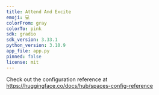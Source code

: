 ```yaml
---
title: Attend And Excite
emoji: 💻
colorFrom: gray
colorTo: pink
sdk: gradio
sdk_version: 3.33.1
python_version: 3.10.9
app_file: app.py
pinned: false
license: mit
---
```


Check out the configuration reference at https://huggingface.co/docs/hub/spaces-config-reference
